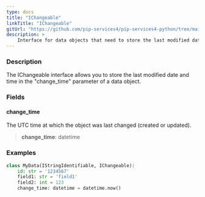 ```yaml
---
type: docs
title: "IChangeable"
linkTitle: "IChangeable"
gitUrl: "https://github.com/pip-services4/pip-services4-python/tree/main/pip-services4-data-python"
description: > 
    Interface for data objects that need to store the last modified date and time.
---
```


### Description

The IChangeable interface allows you to store the last modified date and time in the "change_time" parameter of a data object.

### Fields

<span class="hide-title-link">

#### change_time
The UTC time at which the object was last changed (created or updated).
> **change_time**: datetime

### Examples
```python
class MyData(IStringIdentifiable, IChangeable):
    id: str = '1234567'
    field1: str = 'field1'
    field2: int = 123
    change_time: datetime = datetime.now()
```
</span>
